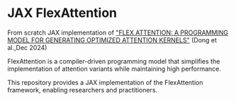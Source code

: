 # JAX FlexAttention

From scratch JAX implementation of ["FLEX ATTENTION: A PROGRAMMING MODEL FOR GENERATING OPTIMIZED ATTENTION KERNELS"](https://arxiv.org/abs/2412.05496) (Dong et al.,Dec 2024)

FlexAttention is a compiler-driven programming model that simplifies the implementation of attention variants while maintaining high performance. 

This repository provides a JAX implementation of the FlexAttention framework, enabling researchers and practitioners.